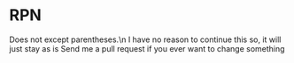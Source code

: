 # RPN
Does not except parentheses.\n
I have no reason to continue this so, it will just stay as is
Send me a pull request if you ever want to change something
